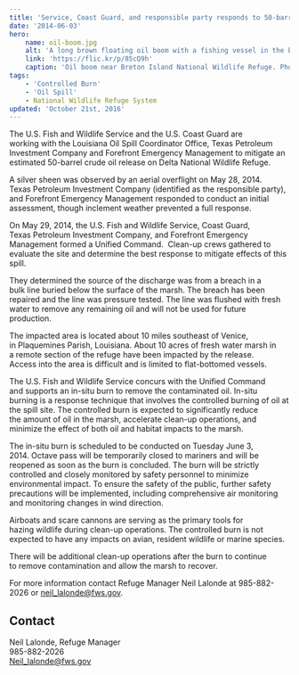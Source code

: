 ```yaml
---
title: 'Service, Coast Guard, and responsible party responds to 50-barrel oil spill on Delta National Wildlife Refuge with controlled burn'
date: '2014-06-03'
hero:
    name: oil-boom.jpg
    alt: 'A long brown floating oil boom with a fishing vessel in the background.'
    link: 'https://flic.kr/p/85cQ9h'
    caption: 'Oil boom near Breton Island National Wildlife Refuge. Photo by Greg Thompson, USFWS.'
tags:
    - 'Controlled Burn'
    - 'Oil Spill'
    - National Wildlife Refuge System
updated: 'October 21st, 2016'
---
```


The U.S. Fish and Wildlife Service and the U.S. Coast Guard are working with the Louisiana Oil Spill Coordinator Office, Texas Petroleum Investment Company and Forefront Emergency Management to mitigate an estimated 50-barrel crude oil release on Delta National Wildlife Refuge.  

A silver sheen was observed by an aerial overflight on May 28, 2014. Texas Petroleum Investment Company (identified as the responsible party), and Forefront Emergency Management responded to conduct an initial assessment, though inclement weather prevented a full response.  

On May 29, 2014, the U.S. Fish and Wildlife Service, Coast Guard, Texas Petroleum Investment Company, and Forefront Emergency Management formed a Unified Command.  Clean-up crews gathered to evaluate the site and determine the best response to mitigate effects of this spill.  

They determined the source of the discharge was from a breach in a bulk line buried below the surface of the marsh. The breach has been repaired and the line was pressure tested. The line was flushed with fresh water to remove any remaining oil and will not be used for future production.  

The impacted area is located about 10 miles southeast of Venice, in Plaquemines Parish, Louisiana. About 10 acres of fresh water marsh in a remote section of the refuge have been impacted by the release. Access into the area is difficult and is limited to flat-bottomed vessels.  

The U.S. Fish and Wildlife Service concurs with the Unified Command and supports an in-situ burn to remove the contaminated oil. In-situ burning is a response technique that involves the controlled burning of oil at the spill site. The controlled burn is expected to significantly reduce the amount of oil in the marsh, accelerate clean-up operations, and minimize the effect of both oil and habitat impacts to the marsh.  

The in-situ burn is scheduled to be conducted on Tuesday June 3, 2014. Octave pass will be temporarily closed to mariners and will be reopened as soon as the burn is concluded. The burn will be strictly controlled and closely monitored by safety personnel to minimize environmental impact. To ensure the safety of the public, further safety precautions will be implemented, including comprehensive air monitoring and monitoring changes in wind direction.  

Airboats and scare cannons are serving as the primary tools for hazing wildlife during clean-up operations. The controlled burn is not expected to have any impacts on avian, resident wildlife or marine species.  

There will be additional clean-up operations after the burn to continue to remove contamination and allow the marsh to recover.  

For more information contact Refuge Manager Neil Lalonde at 985-882-2026 or [neil_lalonde@fws.gov](mailto:neil_lalonde@fws.gov).

## Contact

Neil Lalonde, Refuge Manager  
985-882-2026  
[Neil_lalonde@fws.gov](mailto:Neil_lalonde@fws.gov) 
